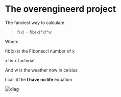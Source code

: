  # The overengineerd project
The fanciest way to calculate:

> f(x) = fib(x)*x!*w

Where

fib(x) is the Fibonacci number of x

x! is x factorial

And w is the weather now in celsius

  

I call it the **I have no life** equation

![diag](https://github.com/abogaziah/The-overengineered-project/blob/main/diagram.png)
